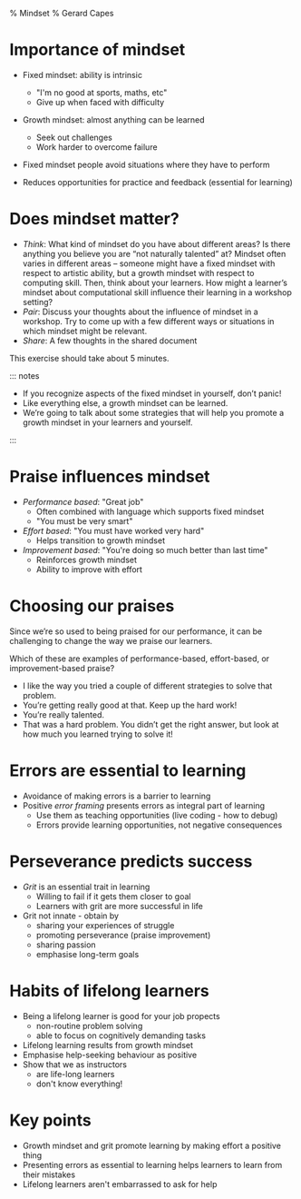 % Mindset
% Gerard Capes

# Importance of mindset
- Fixed mindset: ability is intrinsic
  - "I'm no good at sports, maths, etc"
  - Give up when faced with difficulty
- Growth mindset: almost anything can be learned
  - Seek out challenges
  - Work harder to overcome failure

- Fixed mindset people avoid situations where they have to perform
- Reduces opportunities for practice and feedback (essential for learning)

# Does mindset matter?
- *Think*: What kind of mindset do you have about different areas? Is there anything you believe you are “not naturally talented” at? Mindset often varies in different areas – someone might have a fixed mindset with respect to artistic ability, but a growth mindset with respect to computing skill. Then, think about your learners. How might a learner’s mindset about computational skill influence their learning in a workshop setting?
- *Pair*: Discuss your thoughts about the influence of mindset in a workshop.
  Try to come up with a few different ways or situations in which mindset might be relevant.
- *Share*: A few thoughts in the shared document

This exercise should take about 5 minutes.

::: notes

- If you recognize aspects of the fixed mindset in yourself, don’t panic!
- Like everything else, a growth mindset can be learned.
- We’re going to talk about some strategies that will help you promote a growth mindset in your learners and yourself.

:::

# Praise influences mindset
- *Performance based*: "Great job"
  - Often combined with language which supports fixed mindset
  - "You must be very smart"
- *Effort based*: "You must have worked very hard"
  - Helps transition to growth mindset
- *Improvement based*: "You're doing so much better than last time"
  - Reinforces growth mindset
  - Ability to improve with effort

# Choosing our praises
Since we’re so used to being praised for our performance,
it can be challenging to change the way we praise our learners.

Which of these are examples of performance-based, effort-based, or improvement-based praise?

- I like the way you tried a couple of different strategies to solve that problem.
- You’re getting really good at that. Keep up the hard work!
- You’re really talented.
- That was a hard problem. You didn’t get the right answer, but look at how much you learned trying to solve it!

# Errors are essential to learning
- Avoidance of making errors is a barrier to learning
- Positive *error framing* presents errors as integral part of learning
  - Use them as teaching opportunities (live coding - how to debug)
  - Errors provide learning opportunities, not negative consequences

# Perseverance predicts success
- *Grit* is an essential trait in learning
  - Willing to fail if it gets them closer to goal
  - Learners with grit are more successful in life
- Grit not innate - obtain by
  - sharing your experiences of struggle
  - promoting perseverance (praise improvement)
  - sharing passion
  - emphasise long-term goals

# Habits of lifelong learners
- Being a lifelong learner is good for your job propects
  - non-routine problem solving
  - able to focus on cognitively demanding tasks
- Lifelong learning results from growth mindset
- Emphasise help-seeking behaviour as positive
- Show that we as instructors
  - are life-long learners
  - don't know everything!

# Key points
- Growth mindset and grit promote learning by making effort a positive thing
- Presenting errors as essential to learning helps learners to learn from their mistakes
- Lifelong learners aren't embarrassed to ask for help

